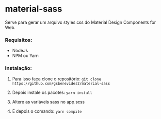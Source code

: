 # material-sass
Serve para gerar um arquivo styles.css do Material Design Components for Web.
### Requisitos:
- NodeJs
- NPM ou Yarn
### Instalação:
1. Para isso faça clone o repositório:
`git clone https://github.com/gsbenevides2/material-sass`

2. Depois instale os pacotes:
`yarn install`

3. Altere as variáveis sass no app.scss
4. E depois o comando:
`yarn compile`
